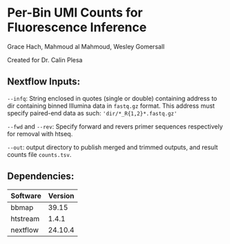 # Per-Bin UMI Counts for Fluorescence Inference 
 
Grace Hach, Mahmoud al Mahmoud, Wesley Gomersall

Created for Dr. Calin Plesa

## Nextflow Inputs: 

`--infq`: String enclosed in quotes (single or double) containing address to dir containing binned Illumina data in `fastq.gz` format.
This address must specify paired-end data as such: `'dir/*_R{1,2}*.fastq.gz'`

`--fwd` and `--rev`: Specify forward and revers primer sequences respectively for removal with htseq.

`--out`: output directory to publish merged and trimmed outputs, and result counts file `counts.tsv`.

## Dependencies: 

| Software | Version | 
| --- | --- | 
| bbmap | 39.15 |
| htstream | 1.4.1 | 
| nextflow | 24.10.4 | 

